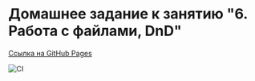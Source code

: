 # Домашнее задание к занятию "6. Работа с файлами, DnD"

[Ссылка на GitHub Pages](https://ilovebreak.github.io/MyTrello/)


![CI](https://github.com/PoguChampu/JSTrelloHometask/actions/workflows/web.yml/badge.svg)